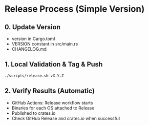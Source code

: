 # Release Process (Simple Version)

## 0. Update Version

- version in Cargo.toml
- VERSION constant in src/main.rs
- CHANGELOG.md

## 1. Local Validation & Tag & Push
```bash
./scripts/release.sh vX.Y.Z
```

## 2. Verify Results (Automatic)
- GitHub Actions: Release workflow starts
- Binaries for each OS attached to Release
- Published to crates.io
- Check GitHub Release and crates.io when successful
